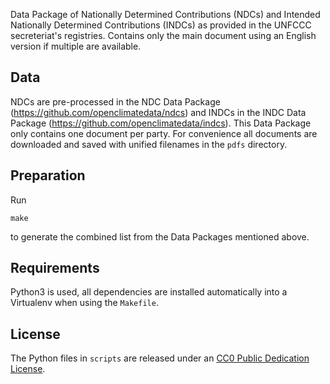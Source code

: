 Data Package of Nationally Determined Contributions (NDCs) and Intended Nationally Determined Contributions (INDCs) as provided in the UNFCCC secreteriat's registries.
Contains only the main document using an English version if multiple are available.

## Data

NDCs are pre-processed in the
NDC Data Package (https://github.com/openclimatedata/ndcs) and INDCs in the
INDC Data Package (https://github.com/openclimatedata/indcs).
This Data Package only contains one document per party.
For convenience all documents are downloaded and saved with
unified filenames in the `pdfs` directory.

## Preparation

Run

    make

to generate the combined list from the Data Packages mentioned above.

## Requirements

Python3 is used, all dependencies are installed automatically into a Virtualenv
when using the `Makefile`.

## License

The Python files in `scripts` are released under an
[CC0 Public Dedication License](https://creativecommons.org/publicdomain/zero/1.0/).
